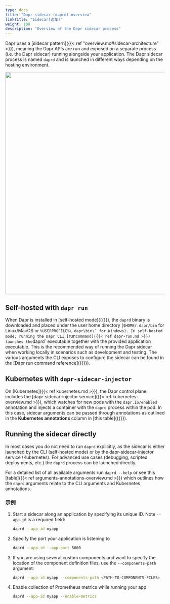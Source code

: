 ```yaml
---
type: docs
title: "Dapr sidecar (daprd) overview"
linkTitle: "Sidecar(边车)"
weight: 100
description: "Overview of the Dapr sidecar process"
---
```


Dapr uses a [sidecar pattern]({{< ref "overview.md#sidecar-architecture" >}}), meaning the Dapr APIs are run and exposed on a separate process (i.e. the Dapr sidecar) running alongside your application. The Dapr sidecar process is named `daprd` and is launched in different ways depending on the hosting environment.

<img src="/images/overview-sidecar-model.png" width=700>

## Self-hosted with `dapr run`

When Dapr is installed in [self-hosted mode]({{<ref self-hosted>}}), the `daprd` binary is downloaded and placed under the user home directory (`$HOME/.dapr/bin` for Linux/MacOS or ``%USERPROFILE%\.dapr\bin\` for Windows). In self-hosted mode, running the Dapr CLI [``run`command]({{< ref dapr-run.md >}}) launches the`daprd` executable together with the provided application executable. This is the recommended way of running the Dapr sidecar when working locally in scenarios such as development and testing. The various arguments the CLI exposes to configure the sidecar can be found in the [Dapr run command reference]({{<ref dapr-run>}}).

## Kubernetes with `dapr-sidecar-injector`

On [Kubernetes]({{< ref kubernetes.md >}}), the Dapr control plane includes the [dapr-sidecar-injector service]({{< ref kubernetes-overview.md >}}), which watches for new pods with the `dapr.io/enabled` annotation and injects a container with the `daprd` process within the pod. In this case, sidecar arguments can be passed through annotations as outlined in the **Kubernetes annotations** column in [this table]({{<ref arguments-annotations-overview>}}).

## Running the sidecar directly

In most cases you do not need to run `daprd` explicitly, as the sidecar is either launched by the CLI (self-hosted mode) or by the dapr-sidecar-injector service (Kubernetes). For advanced use cases (debugging, scripted deployments, etc.) the `daprd` process can be launched directly.

For a detailed list of all available arguments run `daprd --help` or see this [table]({{< ref arguments-annotations-overview.md >}}) which outlines how the `daprd` arguments relate to the CLI arguments and Kubernetes annotations.

### 示例

1. Start a sidecar along an application by specifying its unique ID. Note `--app-id` is a required field:

   ```bash
   daprd --app-id myapp
   ```

2. Specify the port your application is listening to

   ```bash
   daprd --app-id --app-port 5000
   ```

3. If you are using several custom components and want to specify the location of the component definition files, use the `--components-path` argument:

   ```bash
   daprd --app-id myapp --components-path <PATH-TO-COMPONENTS-FILES>
   ```

4. Enable collection of Prometheus metrics while running your app

   ```bash
   daprd --app-id myapp --enable-metrics
   ```
